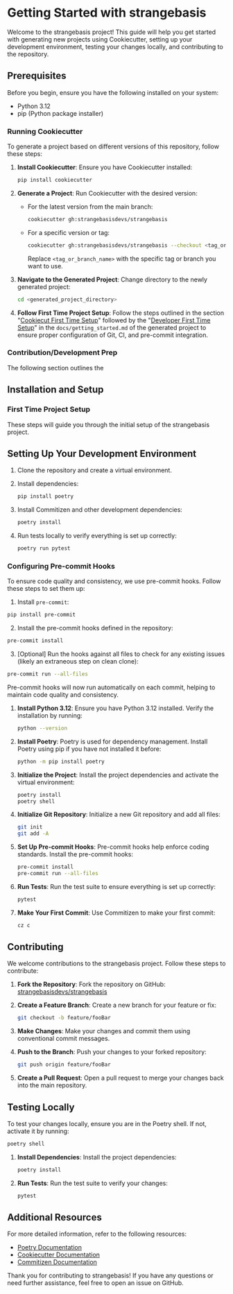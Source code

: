 # Getting Started with strangebasis

Welcome to the strangebasis project! This guide will help you get started with generating new projects using Cookiecutter, setting up your development environment, testing your changes locally, and contributing to the repository.

## Prerequisites

Before you begin, ensure you have the following installed on your system:

- Python 3.12
- pip (Python package installer)

### Running Cookiecutter

To generate a project based on different versions of this repository, follow these steps:

1. **Install Cookiecutter**:
   Ensure you have Cookiecutter installed:

   ```sh
   pip install cookiecutter
   ```

2. **Generate a Project**:
   Run Cookiecutter with the desired version:

   - For the latest version from the main branch:
     ```sh
     cookiecutter gh:strangebasisdevs/strangebasis
     ```
   - For a specific version or tag:
     ```sh
     cookiecutter gh:strangebasisdevs/strangebasis --checkout <tag_or_branch_name>
     ```
     Replace `<tag_or_branch_name>` with the specific tag or branch you want to use.

3. **Navigate to the Generated Project**:
   Change directory to the newly generated project:


    ```sh
    cd <generated_project_directory>
    ```

4. **Follow First Time Project Setup**:
   Follow the steps outlined in the section "[Cookiecut First Time Setup](./{{cookiecutter.project_name}}/docs/getting_started.md#cookiecut-first-time-setup)" followed by the "[Developer First Time Setup](./{{cookiecutter.project_name}}/docs/getting_started.md#developer-first-time-setup)" in the `docs/getting_started.md` of the generated project to ensure proper configuration of Git, CI, and pre-commit integration.

### Contribution/Development Prep

The following section outlines the

## Installation and Setup

### First Time Project Setup

These steps will guide you through the initial setup of the strangebasis project.

## Setting Up Your Development Environment

1. Clone the repository and create a virtual environment.
2. Install dependencies:

   ```bash
   pip install poetry
   ```

3. Install Commitizen and other development dependencies:

   ```bash
   poetry install
   ```

4. Run tests locally to verify everything is set up correctly:
   ```bash
   poetry run pytest
   ```

### Configuring Pre-commit Hooks

To ensure code quality and consistency, we use pre-commit hooks. Follow these steps to set them up:

1. Install `pre-commit`:

```bash
pip install pre-commit
```

2. Install the pre-commit hooks defined in the repository:

```bash
pre-commit install
```

3. [Optional] Run the hooks against all files to check for any existing issues (likely an extraneous step on clean clone):

```bash
pre-commit run --all-files
```

Pre-commit hooks will now run automatically on each commit, helping to maintain code quality and consistency.

1. **Install Python 3.12**:
   Ensure you have Python 3.12 installed. Verify the installation by running:

   ```sh
   python --version
   ```

2. **Install Poetry**:
   Poetry is used for dependency management. Install Poetry using pip if you have not installed it before:

   ```sh
   python -m pip install poetry
   ```

3. **Initialize the Project**:
   Install the project dependencies and activate the virtual environment:

   ```sh
   poetry install
   poetry shell
   ```

4. **Initialize Git Repository**:
   Initialize a new Git repository and add all files:

   ```sh
   git init
   git add -A
   ```

5. **Set Up Pre-commit Hooks**:
   Pre-commit hooks help enforce coding standards. Install the pre-commit hooks:

   ```sh
   pre-commit install
   pre-commit run --all-files
   ```

6. **Run Tests**:
   Run the test suite to ensure everything is set up correctly:

   ```sh
   pytest
   ```

7. **Make Your First Commit**:
   Use Commitizen to make your first commit:
   ```sh
   cz c
   ```

## Contributing

We welcome contributions to the strangebasis project. Follow these steps to contribute:

1. **Fork the Repository**:
   Fork the repository on GitHub: [strangebasisdevs/strangebasis](https://github.com/strangebasisdevs/strangebasis)

2. **Create a Feature Branch**:
   Create a new branch for your feature or fix:

   ```sh
   git checkout -b feature/fooBar
   ```

3. **Make Changes**:
   Make your changes and commit them using conventional commit messages.

4. **Push to the Branch**:
   Push your changes to your forked repository:

   ```sh
   git push origin feature/fooBar
   ```

5. **Create a Pull Request**:
   Open a pull request to merge your changes back into the main repository.

## Testing Locally

To test your changes locally, ensure you are in the Poetry shell. If not, activate it by running:

```sh
poetry shell
```

1. **Install Dependencies**:
   Install the project dependencies:

   ```sh
   poetry install
   ```

2. **Run Tests**:
   Run the test suite to verify your changes:
   ```sh
   pytest
   ```

## Additional Resources

For more detailed information, refer to the following resources:

- [Poetry Documentation](https://python-poetry.org/docs/)
- [Cookiecutter Documentation](https://cookiecutter.readthedocs.io/en/latest/)
- [Commitizen Documentation](https://commitizen-tools.github.io/commitizen/)

Thank you for contributing to strangebasis! If you have any questions or need further assistance, feel free to open an issue on GitHub.
